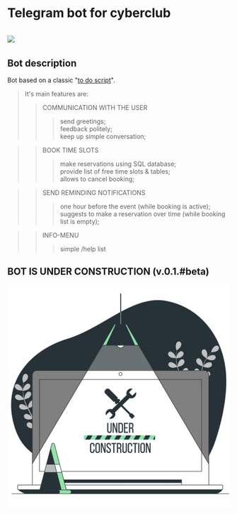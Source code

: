 Telegram bot for cyberclub 
====
[<img src="https://img.shields.io/badge/Telegram-2CA5E0?style=for-the-badge&logo=telegram&logoColor=white"/>](https://t.me/CyberbonchBot.)
----

Bot description
----
Bot based on a classic "[to do script]()".<br>
> It's main features are:
>> COMMUNICATION WITH THE USER
  >>> send greetings;<br>
  >>> feedback politely;<br>
  >>> keep up simple conversation;<br>
  
>> BOOK TIME SLOTS
  >>>make reservations using SQL database;<br>
  >>> provide list of free time slots & tables;<br>
  >>> allows to cancel booking;<br>
  
>> SEND REMINDING NOTIFICATIONS
  >>> one hour before the event (while booking is active);<br>
  >>> suggests to make a reservation over time (while booking list is empty);<br>
  
>> INFO-MENU 
  >>> simple /help list 

BOT IS UNDER CONSTRUCTION (v.0.1.#beta)<br>
----
![on_process](https://github.com/rexfort9/tlgbot/blob/main/4120164.jpg)
